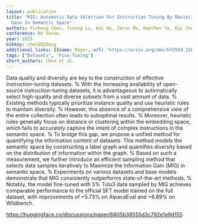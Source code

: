 ```yaml
---
layout: publication
title: 'MIG: Automatic Data Selection For Instruction Tuning By Maximizing Information
  Gain In Semantic Space'
authors: Yicheng Chen, Yining Li, Kai Hu, Zerun Ma, Haochen Ye, Kai Chen
conference: No Venue
year: 2025
bibkey: chen2025mig
additional_links: [{name: Paper, url: 'https://arxiv.org/abs/hf2504.13835'}]
tags: ["Datasets", "Fine-Tuning"]
short_authors: Chen et al.
---
```

Data quality and diversity are key to the construction of effective instruction-tuning datasets. % With the increasing availability of open-source instruction-tuning datasets, it is advantageous to automatically select high-quality and diverse subsets from a vast amount of data. % Existing methods typically prioritize instance quality and use heuristic rules to maintain diversity. % However, this absence of a comprehensive view of the entire collection often leads to suboptimal results. % Moreover, heuristic rules generally focus on distance or clustering within the embedding space, which fails to accurately capture the intent of complex instructions in the semantic space. % To bridge this gap, we propose a unified method for quantifying the information content of datasets. This method models the semantic space by constructing a label graph and quantifies diversity based on the distribution of information within the graph. % Based on such a measurement, we further introduce an efficient sampling method that selects data samples iteratively to Maximize the Information Gain (MIG) in semantic space. % Experiments on various datasets and base models demonstrate that MIG consistently outperforms state-of-the-art methods. % Notably, the model fine-tuned with 5% Tulu3 data sampled by MIG achieves comparable performance to the official SFT model trained on the full dataset, with improvements of +5.73% on AlpacaEval and +6.89% on Wildbench.

https://huggingface.co/discussions/paper/6805b38555d3c792e1a9d155